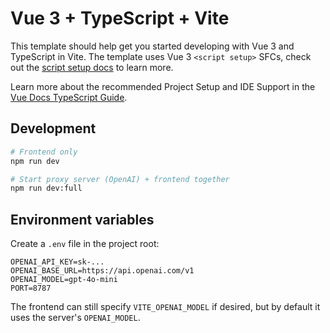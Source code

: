 # Vue 3 + TypeScript + Vite

This template should help get you started developing with Vue 3 and TypeScript in Vite. The template uses Vue 3 `<script setup>` SFCs, check out the [script setup docs](https://v3.vuejs.org/api/sfc-script-setup.html#sfc-script-setup) to learn more.

Learn more about the recommended Project Setup and IDE Support in the [Vue Docs TypeScript Guide](https://vuejs.org/guide/typescript/overview.html#project-setup).

## Development

```bash
# Frontend only
npm run dev

# Start proxy server (OpenAI) + frontend together
npm run dev:full
```

## Environment variables

Create a `.env` file in the project root:

```
OPENAI_API_KEY=sk-...
OPENAI_BASE_URL=https://api.openai.com/v1
OPENAI_MODEL=gpt-4o-mini
PORT=8787
```

The frontend can still specify `VITE_OPENAI_MODEL` if desired, but by default it uses the server's `OPENAI_MODEL`.
